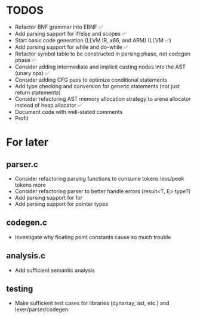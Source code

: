 # TODOS

- Refactor BNF grammar into EBNF ✅
- Add parsing support for if/else and scopes ✅
- Start basic code generation (LLVM IR, x86, and ARM) (LLVM ✅)
- Add parsing support for while and do-while ✅
- Refactor symbol table to be constructed in parsing phase, not codegen phase ✅
- Consider adding intermediate and implicit casting nodes into the AST (unary ops) ✅
- Consider adding CFG pass to optimize conditional statements
- Add type checking and conversion for generic statements (not just return statements)
- Consider refactoring AST memory allocation strategy to arena allocator instead of heap allocator ✅
- Document code with well-stated comments
- Profit

# For later
## parser.c
- Consider refactoring parsing functions to consume tokens less/peek tokens more
- Consider refactoring parser to better handle errors (result<T, E> type?)
- Add parsing support for for
- Add parsing support for pointer types

## codegen.c
- Investigate why floating point constants cause so much trouble

## analysis.c
- Add sufficient semantic analysis

## testing
- Make sufficient test cases for libraries (dynarray, ast, etc.) and lexer/parser/codegen
